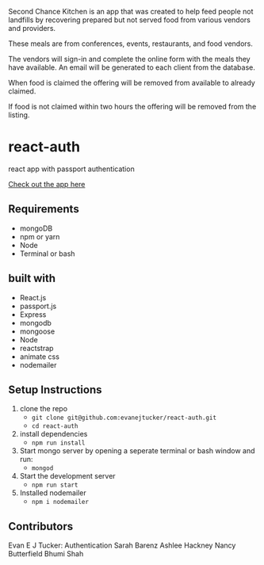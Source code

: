 Second Chance Kitchen is an app that was created to help feed people not landfills 
by recovering prepared but not served food from various vendors and providers.

These meals are from conferences, events, restaurants, and food vendors.

The vendors will sign-in and complete the online form with the meals they have available. 
An email will be generated to each client from the database.

When food is claimed the offering will be removed from available to already claimed.

If food is not claimed within two hours the offering will be removed from the listing.

# react-auth
react app with passport authentication

[Check out the app here](https://sleepy-forest-79766.herokuapp.com/)

## Requirements
* mongoDB
* npm or yarn
* Node
* Terminal or bash

## built with
* React.js
* passport.js
* Express
* mongodb
* mongoose
* Node
* reactstrap
* animate css
* nodemailer

## Setup Instructions
1. clone the repo
   * `git clone git@github.com:evanejtucker/react-auth.git`
   * `cd react-auth`
2. install dependencies
   * `npm run install`
3. Start mongo server by opening a seperate terminal or bash window and run:
   * `mongod`
4. Start the development server
   * `npm run start`
5. Installed nodemailer
   * `npm i nodemailer`


## Contributors
   Evan E J Tucker: Authentication
   Sarah Barenz
   Ashlee Hackney
   Nancy Butterfield
   Bhumi Shah